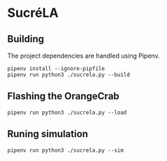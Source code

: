 # SucréLA

## Building

The project dependencies are handled using Pipenv.

```
pipenv install --ignore-pipfile
pipenv run python3 ./sucrela.py --build
```

## Flashing the OrangeCrab

```
pipenv run python3 ./sucrela.py --load
```

## Runing simulation

```
pipenv run python3 ./sucrela.py --sim
```

